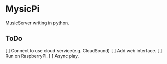 # MysicPi

MusicServer writing in python.

## ToDo
[ ] Connect to use cloud service(e.g. CloudSound)
[ ] Add web interface.
[ ] Run on RaspberryPi.
[ ] Async play.

